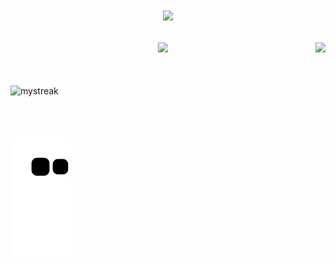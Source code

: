 # <p align="center"><img width="150px" src="https://user-images.githubusercontent.com/69721692/202852131-2c614f75-e7bb-4b05-9ecf-fa819786804b.png"/></p> 
<p align="center">
<img src ="https://github-readme-stats.vercel.app/api/top-langs/?username=aralidk&theme=tokyonight&layout=compact"/>
  <img align= "right" src ="https://github-readme-stats.vercel.app/api?username=aralidk&show_icons=true&theme=tokyonight"/>
</p>

<br>
<br>

<img align="center" src="https://github-readme-streak-stats.herokuapp.com/?user=aralidk&theme=tokyonight" alt="mystreak"/>

<br>
<br>
<br>
<br>

![Snake animation](https://github.com/aralidk/aralidk/blob/output/github-contribution-grid-snake.svg)



